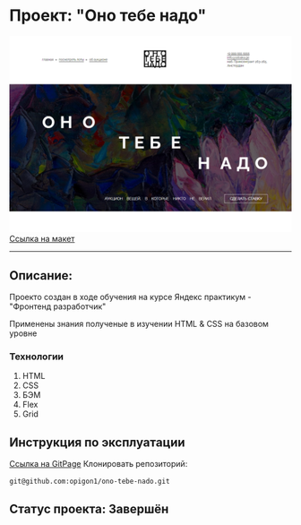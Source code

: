 <h1>Проект: "Оно тебе надо"</h1>
<img src="./images/ono-tebe-nado.png">
<a href="https://www.figma.com/file/OrjnaV84KU7Y04Q6gFMC4x/%232-Оно-тебе-надо-(Copy)?node-id=1%3A3&mode=dev">Ссылка на макет</a><br>
<hr>
<h2>Описание:</h2>
<p>Проекто создан в ходе обучения на курсе Яндекс практикум - "Фронтенд разработчик"</p>
<p>Применены знания полученые в изучении HTML & CSS на базовом уровне</p>
<h3>Технологии</h3>
<ol>
<li>HTML</li>
<li>CSS</li>
<li>БЭМ</li>
<li>Flex</li>
<li>Grid</li>
</ol>
<h2>Инструкция по эксплуатации</h2>
<a href="https://opigon1.github.io/ono-tebe-nado/">Ссылка на GitPage</a>
Клонировать репозиторий:

    git@github.com:opigon1/ono-tebe-nado.git

<h2>Статус проекта: Завершён</h2>
